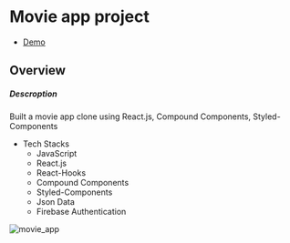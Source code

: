 # Movie app project
- [Demo](https://netfim-projects-yusukeyoshihiro.vercel.app/)
## Overview
##### Descroption
Built a movie app clone using React.js, Compound Components, Styled-Components
  - Tech Stacks
    -  JavaScript
    -  React.js
    -  React-Hooks
    -  Compound Components
    -  Styled-Components
    -  Json Data
    -  Firebase Authentication

![movie_app](https://user-images.githubusercontent.com/58486430/111194288-48454100-8578-11eb-94c8-d8ee02b73a8e.png)
